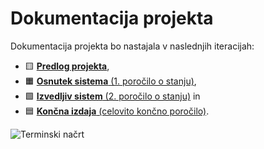 # Dokumentacija projekta

Dokumentacija projekta bo nastajala v naslednjih iteracijah:

- :yellow_square: [**Predlog projekta**](01_Predlog_projekta.md),
- :orange_square: [**Osnutek sistema** (1. poročilo o stanju)](02_Osnutek_sistema_1_porocilo_o_stanju.md),
- :green_square: [**Izvedljiv sistem** (2. poročilo o stanju)](03_Izvedljiv_sistem_2_porocilo_o_stanju.md) in
- :blue_square: [**Končna izdaja** (celovito končno poročilo)](04_Koncna_izdaja_celovito_koncno_porocilo.md).

![Terminski načrt](https://teaching.lavbic.net/plantuml/svg/dPRFRjf04CRl-nIhv93K4YHU0o4LYg8aZHIrKgAgfw0S1hoGnMRNsbsSGfL7o4FqNTBtwgmnvezT75LmW67c-sP-isjnQIneEmPfBJtumVLKI1C9Ak7zJTi3Gdh6pcD-GRAC6m5Z3LFwYr1gnPJ7GlBi2wNVyEErYfMcXoFcNbdqLacxZ6BT74ElhX9Cb5TTmJ0QQpMJOLxBkwFsADnLRDzUTRzSv-MWjNefksxbJ4NCZLL5T__ZCuoLuU6_12g7ZCNusHQJlfBUIKwF85EPW6Cts56o6gJ1dxYqvEXPX9oEbB83zPF48CSp67DgOf9e8QqPGipf2-THF4T9i3CTmXo1yBnPOb1sEy9EMQjnYc-V2hCRP6UbOBig4uDi8vX7WuRVpQ9k3YGb93qCJpcC1clN_Gceswb9o5ii9v07hIPyQ6bsW0rT5h26Vqv8lvSLV2xsSV68vvbR7b6nI642SW8qGS4fjq2F_VCcQtxgdMH55q_q6PA4IqF1RgaUbLGhZ3plRf6eM4vuYYwSfec6FxyXbY82ptC3U5wYrKZ4Ghi4Z1txrFAGouqEmD3-ZVz4Op0uMflYKasbsNTOX7WDBKzfIaqqI_0mhsp4Oe0UEF52fB37XstvK93XYYa2S6qS6SebhhtHe7wJefc6eK22ZGQYzhm711chCGB5XKJMMUMTPaqU1yvMYbtRO6NhB-Sh6JDdd0L8_puC8TyPMa7XjUtaTvl1taMw8qlwZp1MALwzajgoiySTyAN6WaqYh8B8lP4pTzYCC9PFFmgaNG1frVYkSE0s4gNL-vk8WIgNAoUpRQzkixMNYBkZQoALWZaLLaEblKabgA1ojqYHzqIaEPTTBArgB9q2IxV6U8M5rMFfDDjxiRWdqneBsuCbgC7IsSJIgi3oLSdtD-dkgMl-WsV5PtMtfxDB9Sfyk3lknInRLkoi5WexMqEfqCkHj6gG-AnWKdwc8Gu-h7nC1tvjVu5Fo2KAP_zM_W80 "Terminski načrt")
